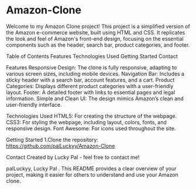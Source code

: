 # Amazon-Clone
Welcome to my Amazon Clone project! This project is a simplified version of the Amazon e-commerce website, built using HTML and CSS. It replicates the look and feel of Amazon's front-end design, focusing on the essential components such as the header, search bar, product categories, and footer.

Table of Contents
Features
Technologies Used
Getting Started
Contact

Features
Responsive Design: The clone is fully responsive, adapting to various screen sizes, including mobile devices.
Navigation Bar: Includes a sticky header with a search bar, account features, and a cart.
Product Categories: Displays different product categories with a user-friendly layout.
Footer: A detailed footer with links to essential pages and legal information.
Simple and Clean UI: The design mimics Amazon’s clean and user-friendly interface.

Technologies Used
HTML5: For creating the structure of the webpage.
CSS3: For styling the webpage, including layout, colors, fonts, and responsive design.
Font Awesome: For icons used throughout the site.

Getting Started
1.Clone the repository:
https://github.com/palLuckyy/Amazon-Clone

Contact
Created by Lucky Pal - feel free to contact me!

palLuckyy, Lucky Pal . This README provides a clear overview of your project, making it easier for others to understand and use your Amazon clone.
